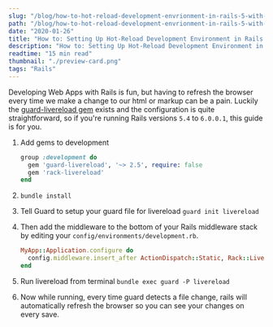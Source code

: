 ```yaml
---
slug: "/blog/how-to-hot-reload-development-envrionment-in-rails-5-with-guard"
path: "/blog/how-to-hot-reload-development-envrionment-in-rails-5-with-guard"
date: "2020-01-26"
title: "How to: Setting Up Hot-Reload Development Environment in Rails 5 Using Guard"
description: "How to: Setting Up Hot-Reload Development Environment in Rails 5 Using Guard"
readtime: "15 min read"
thumbnail: "./preview-card.png"
tags: "Rails"
---
```


Developing Web Apps with Rails is fun, but having to refresh the browser every time we make a change to our html or markup can be a pain. Luckily the [guard-livereload gem](https://github.com/guard/guard-livereload) exists and the configuration is quite straightforward, so if you're running Rails versions `5.4` to `6.0.0.1`, this guide is for you.

1. Add gems to development

   ```ruby
   group :development do
     gem 'guard-livereload', '~> 2.5', require: false
     gem 'rack-livereload'
   end
   ```

2. `bundle install`

3. Tell Guard to setup your guard file for livereload `guard init livereload`

4. Then add the middleware to the bottom of your Rails middleware stack by editing your `config/environments/development.rb`.

   ```ruby
   MyApp::Application.configure do
     config.middleware.insert_after ActionDispatch::Static, Rack::LiveReload
   end
   ```

5. Run livereload from terminal `bundle exec guard -P livereload`

6. Now while running, every time guard detects a file change, rails will automatically refresh the browser so you can see your changes on every save.
